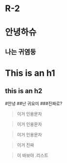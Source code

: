# R-2
# 안녕하슈
## 나는 귀염둥
This is an h1
==============
this is an h2
--------------
#안녕
##난 귀요미
###진짜로?
>이거 인용문자

> 이거 인용문자 

> 이거 인용문자

> 이거 진짜 

> 이 바보야
.리스트

